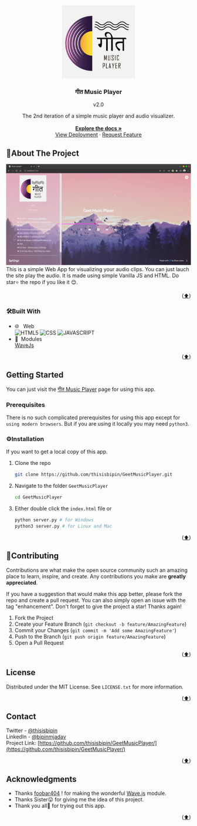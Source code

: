 <div id="top"></div>


<!-- PROJECT LOGO -->
<br />
<div align="center">
  <a href="https://github.comthisisbipin/GeetMusicPlayer">
    <img src="https://raw.githubusercontent.com/thisisbipin/GeetMusicPlayer/master/public/assets/music-logo.jpg" alt="Logo" width="200" height="200">
  </a>

<h3 align="center"> गीत Music Player</h3>
  v2.0
  <p align="center">
    The 2nd iteration of a simple music player and audio visualizer. 
    <br /><br />
    <a href="https://github.com/thisisbipin/GeetMusicPlayer"><strong>Explore the docs »</strong></a>
    <br />
    <a href="https://thisisbipin.github.io/GeetMusicPlayer/">View Deployment</a>
    ·
    <a href="https://github.com/thisisbipin/GeetMusicPlayer/issues">Request Feature</a>
  </p>
</div>




<!-- ABOUT THE PROJECT -->
## 📝About The Project
![Screenshot](https://raw.githubusercontent.com/thisisbipin/GeetMusicPlayer/master/public/assets/info/screenshot.jpg)
<br />
This is a simple Web App for visualizing your audio clips. You can just lauch the site play the audio. It is made using simple Vanilla JS and HTML. Do star⭐ the repo if you like it 😊.

<p align="right">(<a href="#top">⬆️</a>)</p>



### 🛠Built With

* 🌐 &nbsp; Web </br>
  ![HTML5](https://img.shields.io/badge/-HTML5-333333?style=flat&logo=HTML5)
  ![CSS](https://img.shields.io/badge/-CSS-333333?style=flat&logo=CSS3&logoColor=1572B6)
  ![JAVASCRIPT](https://img.shields.io/badge/-JS-333333?style=flat&logo=javascript)
* 🧾&nbsp; Modules </br>
  [WaveJs](https://github.com/foobar404/Wave.js/)

<p align="right">(<a href="#top">⬆️</a>)</p>



<!-- GETTING STARTED -->
## Getting Started

You can just visit the [गीत Music Player](https://thisisbipin.github.io/GeetMusicPlayer/) page for using this app.
### Prerequisites

There is no such complicated prerequisites for using this app except for `using modern browsers`. But if you are using it locally you may need `python3`.

### ⚙Installation
If you want to get a local copy of this app.
1. Clone the repo
   ```sh
   git clone https://github.com/thisisbipin/GeetMusicPlayer.git
   ```
2. Navigate to the folder `GeetMusicPlayer`
   ```sh
   cd GeetMusicPlayer
   ```
3. Either double click the `index.html` file or 
   ```sh
   python server.py # for Windows
   python3 server.py # for Linux and Mac
   ```

<p align="right">(<a href="#top">⬆️</a>)</p>

<!-- CONTRIBUTING -->
## 🤝Contributing

Contributions are what make the open source community such an amazing place to learn, inspire, and create. Any contributions you make are **greatly appreciated**.

If you have a suggestion that would make this app better, please fork the repo and create a pull request. You can also simply open an issue with the tag "enhancement".
Don't forget to give the project a star! Thanks again!

1. Fork the Project
2. Create your Feature Branch (`git checkout -b feature/AmazingFeature`)
3. Commit your Changes (`git commit -m 'Add some AmazingFeature'`)
4. Push to the Branch (`git push origin feature/AmazingFeature`)
5. Open a Pull Request


<p align="right">(<a href="#top">⬆️</a>)</p>



<!-- LICENSE -->
## License

Distributed under the MIT License. See `LICENSE.txt` for more information.

<p align="right">(<a href="#top">⬆️</a>)</p>



<!-- CONTACT -->
## Contact

Twitter - [@thisisbipin](https://twitter.com/thisisbipin) <br>
LinkedIn - [@bipinmjadav](https://www.linkedin.com/in/bipinmjadav/) <br>
Project Link: [https://github.com/thisisbipin/GeetMusicPlayer/](https://github.com/thisisbipin/GeetMusicPlayer/)

<p align="right">(<a href="#top">⬆️</a>)</p>



<!-- ACKNOWLEDGMENTS -->
## Acknowledgments

* Thanks [foobar404](https://github.com/foobar404/) ! for making the wonderful [Wave.js](https://github.com/foobar404/Wave.js/) module.
* Thanks Sister😛 for giving me the idea of this project.
* Thank you all🤗 for trying out this app.

<p align="right">(<a href="#top">⬆️</a>)</p>
